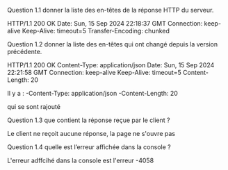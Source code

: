 Question 1.1 donner la liste des en-têtes de la réponse HTTP du serveur.

HTTP/1.1 200 OK
Date: Sun, 15 Sep 2024 22:18:37 GMT
Connection: keep-alive
Keep-Alive: timeout=5
Transfer-Encoding: chunked


Question 1.2 donner la liste des en-têtes qui ont changé depuis la version précédente.


HTTP/1.1 200 OK
Content-Type: application/json
Date: Sun, 15 Sep 2024 22:21:58 GMT
Connection: keep-alive
Keep-Alive: timeout=5
Content-Length: 20

Il y a :
-Content-Type: application/json
-Content-Length: 20

qui se sont rajouté


Question 1.3 que contient la réponse reçue par le client ?

Le client ne reçoit aucune réponse, la page ne s'ouvre pas

Question 1.4 quelle est l’erreur affichée dans la console ? 

L'erreur adffcihé dans la console est l'erreur -4058




